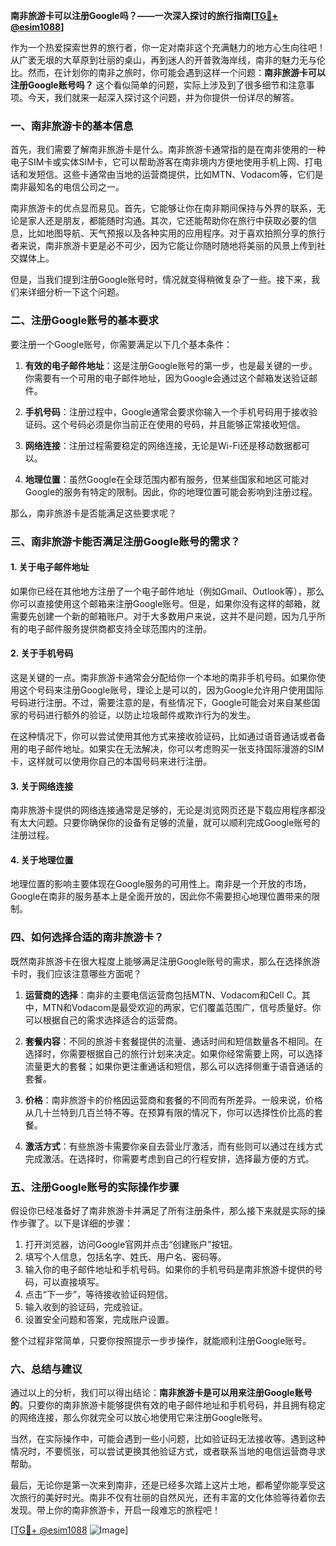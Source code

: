 **南非旅游卡可以注册Google吗？——一次深入探讨的旅行指南[[TG💪+ @esim1088](https://t.me/s/esim1088)]**

作为一个热爱探索世界的旅行者，你一定对南非这个充满魅力的地方心生向往吧！从广袤无垠的大草原到壮丽的桌山，再到迷人的开普敦海岸线，南非的魅力无与伦比。然而，在计划你的南非之旅时，你可能会遇到这样一个问题：**南非旅游卡可以注册Google账号吗？** 这个看似简单的问题，实际上涉及到了很多细节和注意事项。今天，我们就来一起深入探讨这个问题，并为你提供一份详尽的解答。

### 一、南非旅游卡的基本信息

首先，我们需要了解南非旅游卡是什么。南非旅游卡通常指的是在南非使用的一种电子SIM卡或实体SIM卡，它可以帮助游客在南非境内方便地使用手机上网、打电话和发短信。这些卡通常由当地的运营商提供，比如MTN、Vodacom等，它们是南非最知名的电信公司之一。

南非旅游卡的优点显而易见。首先，它能够让你在南非期间保持与外界的联系，无论是家人还是朋友，都能随时沟通。其次，它还能帮助你在旅行中获取必要的信息，比如地图导航、天气预报以及各种实用的应用程序。对于喜欢拍照分享的旅行者来说，南非旅游卡更是必不可少，因为它能让你随时随地将美丽的风景上传到社交媒体上。

但是，当我们提到注册Google账号时，情况就变得稍微复杂了一些。接下来，我们来详细分析一下这个问题。

### 二、注册Google账号的基本要求

要注册一个Google账号，你需要满足以下几个基本条件：

1. **有效的电子邮件地址**：这是注册Google账号的第一步，也是最关键的一步。你需要有一个可用的电子邮件地址，因为Google会通过这个邮箱发送验证邮件。
   
2. **手机号码**：注册过程中，Google通常会要求你输入一个手机号码用于接收验证码。这个号码必须是你当前正在使用的号码，并且能够正常接收短信。

3. **网络连接**：注册过程需要稳定的网络连接，无论是Wi-Fi还是移动数据都可以。

4. **地理位置**：虽然Google在全球范围内都有服务，但某些国家和地区可能对Google的服务有特定的限制。因此，你的地理位置可能会影响到注册过程。

那么，南非旅游卡是否能满足这些要求呢？

### 三、南非旅游卡能否满足注册Google账号的需求？

#### 1. 关于电子邮件地址

如果你已经在其他地方注册了一个电子邮件地址（例如Gmail、Outlook等），那么你可以直接使用这个邮箱来注册Google账号。但是，如果你没有这样的邮箱，就需要先创建一个新的邮箱账户。对于大多数用户来说，这并不是问题，因为几乎所有的电子邮件服务提供商都支持全球范围内的注册。

#### 2. 关于手机号码

这是关键的一点。南非旅游卡通常会分配给你一个本地的南非手机号码。如果你使用这个号码来注册Google账号，理论上是可以的，因为Google允许用户使用国际号码进行注册。不过，需要注意的是，有些情况下，Google可能会对来自某些国家的号码进行额外的验证，以防止垃圾邮件或欺诈行为的发生。

在这种情况下，你可以尝试使用其他方式来接收验证码，比如通过语音通话或者备用的电子邮件地址。如果实在无法解决，你可以考虑购买一张支持国际漫游的SIM卡，这样就可以使用你自己的本国号码来进行注册。

#### 3. 关于网络连接

南非旅游卡提供的网络连接通常是足够的，无论是浏览网页还是下载应用程序都没有太大问题。只要你确保你的设备有足够的流量，就可以顺利完成Google账号的注册过程。

#### 4. 关于地理位置

地理位置的影响主要体现在Google服务的可用性上。南非是一个开放的市场，Google在南非的服务基本上是全面开放的，因此你不需要担心地理位置带来的限制。

### 四、如何选择合适的南非旅游卡？

既然南非旅游卡在很大程度上能够满足注册Google账号的需求，那么在选择旅游卡时，我们应该注意哪些方面呢？

1. **运营商的选择**：南非的主要电信运营商包括MTN、Vodacom和Cell C。其中，MTN和Vodacom是最受欢迎的两家，它们覆盖范围广，信号质量好。你可以根据自己的需求选择适合的运营商。

2. **套餐内容**：不同的旅游卡套餐提供的流量、通话时间和短信数量各不相同。在选择时，你需要根据自己的旅行计划来决定。如果你经常需要上网，可以选择流量更大的套餐；如果你更注重通话和短信，那么可以选择侧重于语音通话的套餐。

3. **价格**：南非旅游卡的价格因运营商和套餐的不同而有所差异。一般来说，价格从几十兰特到几百兰特不等。在预算有限的情况下，你可以选择性价比高的套餐。

4. **激活方式**：有些旅游卡需要你亲自去营业厅激活，而有些则可以通过在线方式完成激活。在选择时，你需要考虑到自己的行程安排，选择最方便的方式。

### 五、注册Google账号的实际操作步骤

假设你已经准备好了南非旅游卡并满足了所有注册条件，那么接下来就是实际的操作步骤了。以下是详细的步骤：

1. 打开浏览器，访问Google官网并点击“创建账户”按钮。
2. 填写个人信息，包括名字、姓氏、用户名、密码等。
3. 输入你的电子邮件地址和手机号码。如果你的手机号码是南非旅游卡提供的号码，可以直接填写。
4. 点击“下一步”，等待接收验证码短信。
5. 输入收到的验证码，完成验证。
6. 设置安全问题和答案，完成账户设置。

整个过程非常简单，只要你按照提示一步步操作，就能顺利注册Google账号。

### 六、总结与建议

通过以上的分析，我们可以得出结论：**南非旅游卡是可以用来注册Google账号的**。只要你的南非旅游卡能够提供有效的电子邮件地址和手机号码，并且拥有稳定的网络连接，那么你就完全可以放心地使用它来注册Google账号。

当然，在实际操作中，可能会遇到一些小问题，比如验证码无法接收等。遇到这种情况时，不要慌张，可以尝试更换其他验证方式，或者联系当地的电信运营商寻求帮助。

最后，无论你是第一次来到南非，还是已经多次踏上这片土地，都希望你能享受这次旅行的美好时光。南非不仅有壮丽的自然风光，还有丰富的文化体验等待着你去发现。带上你的南非旅游卡，开启一段难忘的旅程吧！

[[TG💪+ @esim1088](https://t.me/s/esim1088) ![Image](https://i.postimg.cc/4NQfJmqS/Snipaste-2025-05-13-00-14-12.png)]